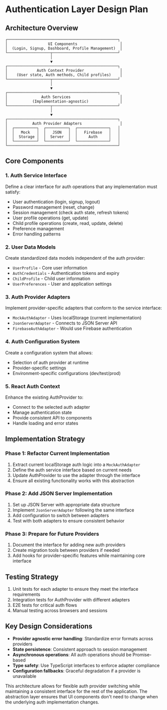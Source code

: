 # Authentication Layer Design Plan

## Architecture Overview

```
┌─────────────────────────────────────────────────┐
│                  UI Components                   │
│  (Login, Signup, Dashboard, Profile Management)  │
└───────────────────┬─────────────────────────────┘
                    │
                    ▼
┌─────────────────────────────────────────────────┐
│             Auth Context Provider                │
│    (User state, Auth methods, Child profiles)    │
└───────────────────┬─────────────────────────────┘
                    │
                    ▼
┌─────────────────────────────────────────────────┐
│               Auth Services                      │
│           (Implementation-agnostic)              │
└───────────────────┬─────────────────────────────┘
                    │
                    ▼
┌─────────────────────────────────────────────────┐
│           Auth Provider Adapters                 │
│  ┌──────────┐  ┌──────────┐  ┌──────────────┐   │
│  │   Mock   │  │   JSON   │  │   Firebase   │   │
│  │  Storage │  │  Server  │  │     Auth     │   │
│  └──────────┘  └──────────┘  └──────────────┘   │
└─────────────────────────────────────────────────┘
```

## Core Components

### 1. Auth Service Interface

Define a clear interface for auth operations that any implementation must satisfy:

- User authentication (login, signup, logout)
- Password management (reset, change)
- Session management (check auth state, refresh tokens)
- User profile operations (get, update)
- Child profile operations (create, read, update, delete)
- Preference management
- Error handling patterns

### 2. User Data Models

Create standardized data models independent of the auth provider:

- `UserProfile` - Core user information
- `AuthCredentials` - Authentication tokens and expiry
- `ChildProfile` - Child user information
- `UserPreferences` - User and application settings

### 3. Auth Provider Adapters

Implement provider-specific adapters that conform to the service interface:

- `MockAuthAdapter` - Uses localStorage (current implementation)
- `JsonServerAdapter` - Connects to JSON Server API
- `FirebaseAuthAdapter` - Would use Firebase authentication

### 4. Auth Configuration System

Create a configuration system that allows:

- Selection of auth provider at runtime
- Provider-specific settings
- Environment-specific configurations (dev/test/prod)

### 5. React Auth Context

Enhance the existing AuthProvider to:

- Connect to the selected auth adapter
- Manage authentication state
- Provide consistent API to components
- Handle loading and error states

## Implementation Strategy

### Phase 1: Refactor Current Implementation

1. Extract current localStorage auth logic into a `MockAuthAdapter`
2. Define the auth service interface based on current needs
3. Update AuthProvider to use the adapter through the interface
4. Ensure all existing functionality works with this abstraction

### Phase 2: Add JSON Server Implementation

1. Set up JSON Server with appropriate data structure
2. Implement `JsonServerAdapter` following the same interface
3. Add configuration to switch between adapters
4. Test with both adapters to ensure consistent behavior

### Phase 3: Prepare for Future Providers

1. Document the interface for adding new auth providers
2. Create migration tools between providers if needed
3. Add hooks for provider-specific features while maintaining core interface

## Testing Strategy

1. Unit tests for each adapter to ensure they meet the interface requirements
2. Integration tests for AuthProvider with different adapters
3. E2E tests for critical auth flows
4. Manual testing across browsers and sessions

## Key Design Considerations

- **Provider agnostic error handling**: Standardize error formats across providers
- **State persistence**: Consistent approach to session management
- **Asynchronous operations**: All auth operations should be Promise-based
- **Type safety**: Use TypeScript interfaces to enforce adapter compliance
- **Configuration fallbacks**: Graceful degradation if a provider is unavailable

This architecture allows for flexible auth provider switching while maintaining a consistent interface for the rest of the application. The abstraction layer ensures that UI components don't need to change when the underlying auth implementation changes.
